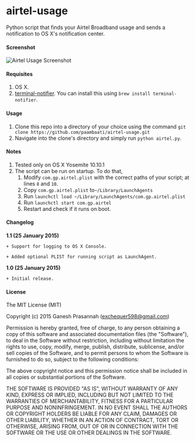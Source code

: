 # airtel-usage
Python script that finds your Airtel Broadband usage and sends a notification to OS X's notification center.

#### Screenshot
![Airtel Usage Screenshot](https://raw.githubusercontent.com/paambaati/airtel-usage/master/screenshot.png)

#### Requisites
1. OS X.
2. [terminal-notifier](https://github.com/alloy/terminal-notifier). You can install this using `brew install terminal-notifier`.

#### Usage
1. Clone this repo into a directory of your choice using the command `git clone https://github.com/paambaati/airtel-usage.git`
2. Navigate into the clone's directory and simply run `python airtel.py`.

#### Notes
1. Tested only on OS X Yosemite 10.10.1
2. The script can be run on startup. To do that,
    1. Modify `com.gp.airtel.plist` with the correct paths of your script; at lines `8` and `10`.
    2. Copy `com.gp.airtel.plist` to`~/Library/LaunchAgents`
    3. Run `launchctl load ~/Library/LaunchAgents/com.gp.airtel.plist`
    4. Run `launchctl start com.gp.airtel`
    5. Restart and check if it runs on boot.

#### Changelog

__1.1 (25 January 2015)__

`+ Support for logging to OS X Console.`

`+ Added optional PLIST for running script as LaunchAgent.`

__1.0 (25 January 2015)__

`+ Initial release.`
  
#### License

The MIT License (MIT)

Copyright (c) 2015 Ganesh Prasannah (exchequer598@gmail.com)

Permission is hereby granted, free of charge, to any person obtaining a copy
of this software and associated documentation files (the "Software"), to deal
in the Software without restriction, including without limitation the rights
to use, copy, modify, merge, publish, distribute, sublicense, and/or sell
copies of the Software, and to permit persons to whom the Software is
furnished to do so, subject to the following conditions:

The above copyright notice and this permission notice shall be included in
all copies or substantial portions of the Software.

THE SOFTWARE IS PROVIDED "AS IS", WITHOUT WARRANTY OF ANY KIND, EXPRESS OR
IMPLIED, INCLUDING BUT NOT LIMITED TO THE WARRANTIES OF MERCHANTABILITY,
FITNESS FOR A PARTICULAR PURPOSE AND NONINFRINGEMENT. IN NO EVENT SHALL THE
AUTHORS OR COPYRIGHT HOLDERS BE LIABLE FOR ANY CLAIM, DAMAGES OR OTHER
LIABILITY, WHETHER IN AN ACTION OF CONTRACT, TORT OR OTHERWISE, ARISING FROM,
OUT OF OR IN CONNECTION WITH THE SOFTWARE OR THE USE OR OTHER DEALINGS IN
THE SOFTWARE.
